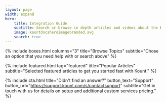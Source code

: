 ```yaml
---
layout: page
width: expand
hero:
    title: Integration Guide 
    subtitle: Search or browse in depth articles and videos about the Kount API and Platform Integrations.
    image: kountdocsheroimagebranded.svg
    search: true
---
```


{% include boxes.html columns="3" title="Browse Topics" subtitle="Chose an option that you need help with or search above" %}

{% include featured.html tag="featured" title="Popular Articles" subtitle="Selected featured articles to get you started fast with Kount." %}

{% include cta.html title="Didn't find an answer?" button_text="Support" button_url="https://support.kount.com/s/contactsupport" subtitle="Get in touch with us for details on setup and additional custom services pricing." %}
